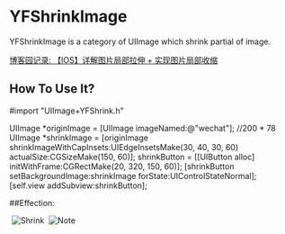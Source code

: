 # YFShrinkImage
YFShrinkImage is a category of UIImage which shrink partial of image.


[博客园记录: 【IOS】详解图片局部拉伸 + 实现图片局部收缩](http://www.cnblogs.com/yffswyf/p/6841254.html) 

## How To Use It?

#import "UIImage+YFShrink.h"

UIImage *originImage = [UIImage imageNamed:@"wechat"]; //200 * 78
UIImage *shrinkImage = [originImage shrinkImageWithCapInsets:UIEdgeInsetsMake(30, 40, 30, 60) actualSize:CGSizeMake(150, 60)];
shrinkButton = [[UIButton alloc] initWithFrame:CGRectMake(20, 320, 150, 60)];
[shrinkButton setBackgroundImage:shrinkImage forState:UIControlStateNormal];
[self.view addSubview:shrinkButton];
 
##Effection:  

 ![Shrink](https://github.com/yvanwang1992/YFShrinkImage/blob/master/shrink.png)
 ![Note](https://github.com/yvanwang1992/YFShrinkImage/blob/master/shrinknote.png)

